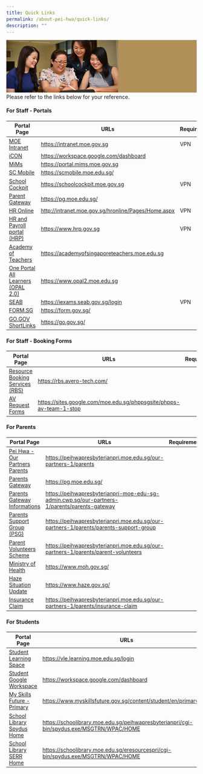 ```yaml
---
title: Quick Links
permalink: /about-pei-hwa/quick-links/
description: ""
---
```

![](/images/Website%20Banners%20Subpage/948x260%20masterhead%20-%20About%20Pei%20Hwa4.jpg)
Please refer to the links below for your reference.  

#### For Staff - Portals
| Portal Page | URLs | Requirements |
| -------- | -------- | -------- |
[MOE Intranet](https://intranet.moe.gov.sg) |	https://intranet.moe.gov.sg|VPN
[iCON](https://workspace.google.com/dashboard)|https://workspace.google.com/dashboard|
[MiMs](https://portal.mims.moe.gov.sg)|https://portal.mims.moe.gov.sg|
[SC Mobile](https://scmobile.moe.edu.sg/)|https://scmobile.moe.edu.sg/|
[School Cockpit](https://schoolcockpit.moe.gov.sg)|https://schoolcockpit.moe.gov.sg|VPN
[Parent Gateway](https://pg.moe.edu.sg/)|https://pg.moe.edu.sg/|
[HR Online](http://intranet.moe.gov.sg/hronline/Pages/Home.aspx)|http://intranet.moe.gov.sg/hronline/Pages/Home.aspx|VPN
[HR and Payroll portal (HRP)](https://www.hrp.gov.sg)|https://www.hrp.gov.sg|VPN
[Academy of Teachers](https://academyofsingaporeteachers.moe.edu.sg)|https://academyofsingaporeteachers.moe.edu.sg|
[One Portal All Learners (OPAL 2.0)](https://www.opal2.moe.edu.sg)|https://www.opal2.moe.edu.sg|
[SEAB](https://iexams.seab.gov.sg/login)|https://iexams.seab.gov.sg/login|VPN
[FORM.SG](https://form.gov.sg/)|https://form.gov.sg/|
[GO.GOV ShortLinks](https://go.gov.sg/)|https://go.gov.sg/


#### For Staff - Booking  Forms
| Portal Page | URLs | Requirements |
| -------- | -------- | -------- |
[Resource Booking Services (RBS)](https://rbs.avero-tech.com/)|https://rbs.avero-tech.com/|
[AV Request Forms](https://sites.google.com/moe.edu.sg/phppsgsite/phpps-av-team-1-stop)|https://sites.google.com/moe.edu.sg/phppsgsite/phpps-av-team-1-stop|




#### For Parents
|  Portal Page | URLs | Requirements |
| -------- | -------- | -------- |
[Pei Hwa - Our Partners Parents](https://peihwapresbyterianpri.moe.edu.sg/our-partners-1/parents)|https://peihwapresbyterianpri.moe.edu.sg/our-partners-1/parents|
[Parents Gateway](https://pg.moe.edu.sg/)|https://pg.moe.edu.sg/|
[Parents Gateway Informations](https://peihwapresbyterianpri-moe-edu-sg-admin.cwp.sg/our-partners-1/parents/parents-gateway)|https://peihwapresbyterianpri-moe-edu-sg-admin.cwp.sg/our-partners-1/parents/parents-gateway|
[Parents Support Group (PSG)](https://peihwapresbyterianpri.moe.edu.sg/our-partners-1/parents/parents-support-group)|https://peihwapresbyterianpri.moe.edu.sg/our-partners-1/parents/parents-support-group|
[Parent Volunteers Scheme](https://peihwapresbyterianpri.moe.edu.sg/our-partners-1/parents/parent-volunteers)|https://peihwapresbyterianpri.moe.edu.sg/our-partners-1/parents/parent-volunteers|
[Ministry of Health](https://www.moh.gov.sg/)|https://www.moh.gov.sg/|
[Haze Situation Update](https://www.haze.gov.sg/)|https://www.haze.gov.sg/|
[Insurance Claim](https://peihwapresbyterianpri.moe.edu.sg/our-partners-1/parents/insurance-claim)|https://peihwapresbyterianpri.moe.edu.sg/our-partners-1/parents/insurance-claim



#### For Students
|  Portal Page | URLs | Requirements |
| -------- | -------- | -------- |
[Student Learning Space](https://vle.learning.moe.edu.sg/login)|https://vle.learning.moe.edu.sg/login|
[Student Google Workspace](https://workspace.google.com/dashboard)|https://workspace.google.com/dashboard|
[My Skills Future - Primary](https://www.myskillsfuture.gov.sg/content/student/en/primary.html)|https://www.myskillsfuture.gov.sg/content/student/en/primary.html|
[School Library Spydus Home](https://schoolibrary.moe.edu.sg/peihwapresbyterianpri/cgi-bin/spydus.exe/MSGTRN/WPAC/HOME)|https://schoolibrary.moe.edu.sg/peihwapresbyterianpri/cgi-bin/spydus.exe/MSGTRN/WPAC/HOME|
[School Library SERR Home](https://schoolibrary.moe.edu.sg/eresourcespri/cgi-bin/spydus.exe/MSGTRN/WPAC/HOME)|https://schoolibrary.moe.edu.sg/eresourcespri/cgi-bin/spydus.exe/MSGTRN/WPAC/HOME|




